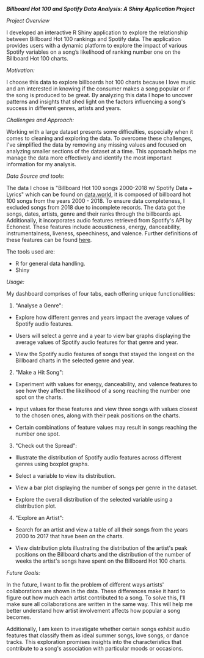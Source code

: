 ***Billboard Hot 100 and Spotify Data Analysis: A Shiny Application Project***



*Project Overview*

I developed an interactive R Shiny application to explore the relationship between Billboard Hot 100 rankings and Spotify data. The application provides users with a dynamic platform to explore the impact of various Spotify variables on a song’s likelihood of ranking number one on the Billboard Hot 100 charts.
 
 *Motivation:*
 
 I choose this data to explore billboards hot 100 charts because I love music and am interested in knowing if the consumer makes a song popular or if the song is produced to be great. By analyzing this data I hope to uncover patterns and insights that shed light on the factors influencing a song's success in different genres, artists and years.
 
*Challenges and Approach:*

 Working with a large dataset presents some difficulties, especially when it comes to cleaning and exploring the data. To overcome these challenges, I've simplified the data by removing any missing values and focused on analyzing smaller sections of the dataset at a time. This approach helps me manage the data more effectively and identify the most important information for my analysis.


*Data Source and tools:*

The data I chose is "Billboard Hot 100 songs 2000-2018 w/ Spotify Data + Lyrics" which can be found on [data.world](https://data.world/typhon/billboard-hot-100-songs-2000-2018-w-spotify-data-lyrics), it is composed of billboard hot 100 songs from the years 2000 - 2018. To ensure data completeness, I excluded songs from 2018 due to incomplete records. The data got the songs, dates, artists, genre and their ranks through the billboards api. Additionally, it incorporates audio features retrieved from Spotify's API by Echonest. These features include acousticness, energy, danceability, instrumentalness, liveness, speechiness, and valence. Further definitions of these features can be found [here](https://developer.spotify.com/documentation/web-api/reference/get-several-audio-features).

The tools used are:

- R for general data handling.
- Shiny


*Usage:*

My dashboard comprises of four tabs, each offering unique functionalities:

1. "Analyse a Genre":

- Explore how different genres and years impact the average values of Spotify audio features.

-  Users will select a genre and a year to view bar graphs displaying the average values of Spotify audio features for that genre and year.

- View the Spotify audio features of songs that stayed the longest on the Billboard charts in the selected genre and year.

2. "Make a Hit Song": 

- Experiment with values for energy, danceability, and valence features to see how they affect the likelihood of a song reaching the number one spot on the charts.

- Input values for these features and view three songs with values closest to the chosen ones, along with their peak positions on the charts.

- Certain combinations of feature values may result in songs reaching the number one spot.

3. "Check out the Spread":

- Illustrate the distribution of Spotify audio features across different genres using boxplot graphs.

- Select a variable to view its distribution.

- View a bar plot displaying the number of songs per genre in the dataset.

- Explore the overall distribution of the selected variable using a distribution plot.

4. "Explore an Artist":

- Search for an artist and view a table of all their songs from the years 2000 to 2017 that have been on the charts.

- View distribution plots illustrating the distribution of the artist's peak positions on the Billboard charts and the distribution of the number of weeks the artist's songs have spent on the Billboard Hot 100 charts.


*Future Goals:*

In the future, I want to fix the problem of different ways artists' collaborations are shown in the data. These differences make it hard to figure out how much each artist contributed to a song. To solve this, I'll make sure all collaborations are written in the same way. This will help me better understand how artist involvement affects how popular a song becomes.

Additionally, I am keen to investigate whether certain songs exhibit audio features that classify them as ideal summer songs, love songs, or dance tracks. This exploration promises insights into the characteristics that contribute to a song's association with particular moods or occasions.



